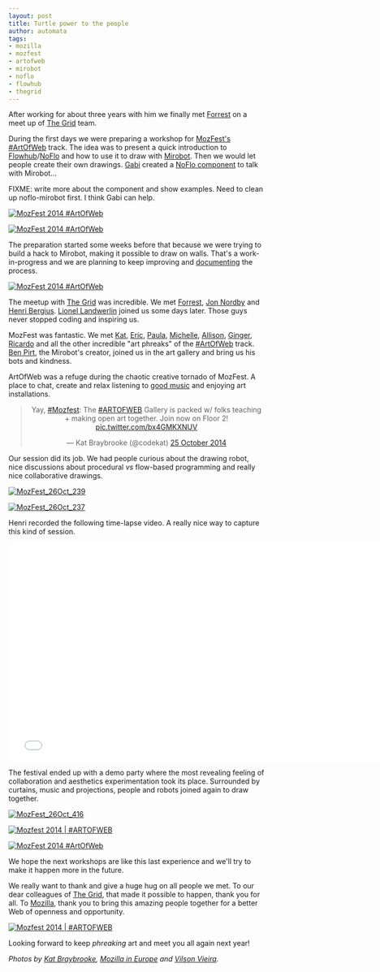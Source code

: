 ```yaml
--- 
layout: post
title: Turtle power to the people
author: automata
tags: 
- mozilla
- mozfest
- artofweb
- mirobot
- noflo
- flowhub
- thegrid
---
```


After working for about three years with him we finally met [Forrest](http://twitter.com/forresto) on a meet up of [The Grid](http://thegrid.io) team.

During the first days we were preparing a workshop for [MozFest's #ArtOfWeb](http://mozfestartoftheweb.tumblr.com/) track. The idea was to present a quick introduction to [Flowhub](http://flowhub.io)/[NoFlo](http://noflojs.org) and how to use it to draw with [Mirobot](http://mirobot.io). Then we would let people create their own drawings. [Gabi](http://gabithu.me) created a [NoFlo component](http://github.com/noflo/noflo-mirobot) to talk with Mirobot... 

FIXME: write more about the component and show examples. Need to clean up noflo-mirobot first. I think Gabi can help.

<a href="https://www.flickr.com/photos/auto_mata/15065111643" title="MozFest 2014 #ArtOfWeb by Vilson Vieira, on Flickr"><img src="https://farm8.staticflickr.com/7552/15065111643_46ca051fa5_c.jpg" style="max-width: 100%;" alt="MozFest 2014 #ArtOfWeb"></a>

<a href="https://www.flickr.com/photos/auto_mata/15686069502" title="MozFest 2014 #ArtOfWeb by Vilson Vieira, on Flickr"><img src="https://farm8.staticflickr.com/7581/15686069502_b1ba2ffe39_c.jpg" style="max-width: 100%;" alt="MozFest 2014 #ArtOfWeb"></a>

The preparation started some weeks before that because we were trying to build a hack to Mirobot, making it possible to draw on walls. That's a work-in-progress and we are planning to keep improving and [documenting](http://automata.cc/drawbot) the process.

<a href="https://www.flickr.com/photos/auto_mata/15374301527" title="_MG_0062 by Vilson Vieira, on Flickr"><img src="https://farm6.staticflickr.com/5612/15374301527_724a160dc5_c.jpg" style="max-width: 100%;" alt="MozFest 2014 #ArtOfWeb"></a>

The meetup with [The Grid](http://thegrid.io) was incredible. We met [Forrest](http://twitter.com/forresto), [Jon Nordby](http://twitter.com/jononor) and [Henri Bergius](http://twitter.com/bergie). [Lionel Landwerlin](http://twitter.com/llandwerlin) joined us some days later. Those guys never stopped coding and inspiring us.

MozFest was fantastic. We met [Kat](http://twitter.com/codekat), [Eric](http://twitter.com/jenelson), [Paula](http://twitter.com/archiville), [Michelle](http://twitter.com/mishymishyme), [Allison](http://twitter.com/alliself), [Ginger](http://twitter.com/ossington), [Ricardo](http://twitter.com/rlaf) and all the other incredible "art phreaks" of the [#ArtOfWeb](mozfestartoftheweb.tumblr.com) track. [Ben Pirt](http://twitter.com/bjpirt), the Mirobot's creator, joined us in the art gallery and bring us his bots and kindness.

ArtOfWeb was a refuge during the chaotic creative tornado of MozFest. A place to chat, create and relax listening to [good music](http://soundcloud.com/alahaus/sets/mozfestartgallerymixl2) and enjoying art installations.

<center>
<blockquote class="twitter-tweet"><p>Yay, <a href="https://twitter.com/hashtag/Mozfest?src=hash">#Mozfest</a>: The <a href="https://twitter.com/hashtag/ARTOFWEB?src=hash">#ARTOFWEB</a> Gallery is packed w/ folks teaching + making open art together. Join now on Floor 2! <a href="http://t.co/bx4GMKXNUV">pic.twitter.com/bx4GMKXNUV</a></p>&mdash; Kat Braybrooke (@codekat) <a href="https://twitter.com/codekat/status/525971411924684800">25 October 2014</a></blockquote>
</center>

Our session did its job. We had people curious about the drawing robot, nice discussions about procedural *vs* flow-based programming and really nice collaborative drawings. 

<a href="https://www.flickr.com/photos/mozillaeu/15448050247" title="MozFest_26Oct_239 by Mozilla in Europe, on Flickr"><img src="https://farm6.staticflickr.com/5605/15448050247_b2c8149680_c.jpg" style="max-width: 100%;" alt="MozFest_26Oct_239"></a>

<a href="https://www.flickr.com/photos/mozillaeu/15634034695" title="MozFest_26Oct_237 by Mozilla in Europe, on Flickr"><img src="https://farm6.staticflickr.com/5597/15634034695_c70d960bc4_c.jpg" style="max-width: 100%;" alt="MozFest_26Oct_237"></a>

Henri recorded the following time-lapse video. A really nice way to capture this kind of session.

<iframe width="752" height="430" src="//www.youtube.com/embed/IMShMTn8yEU?rel=0&amp;showinfo=0" frameborder="0" allowfullscreen></iframe>

The festival ended up with a demo party where the most revealing feeling of collaboration and aesthetics experimentation took its place. Surrounded by curtains, music and projections, people and robots joined again to draw together.

<a href="https://www.flickr.com/photos/mozillaeu/15450606739" title="MozFest_26Oct_416 by Mozilla in Europe, on Flickr"><img src="https://farm6.staticflickr.com/5616/15450606739_d003e4175d_c.jpg" style="max-width: 100%;" alt="MozFest_26Oct_416"></a>

<a href="https://www.flickr.com/photos/neon_lobster/15481753580" title="Mozfest 2014 | #ARTOFWEB by Kat B, on Flickr"><img src="https://farm9.staticflickr.com/8267/15481753580_6b4a1b8612_c.jpg" style="max-width: 100%;" alt="Mozfest 2014 | #ARTOFWEB"></a>

<a href="https://www.flickr.com/photos/auto_mata/15474409768" title="MozFest 2014 #ArtOfWeb by Vilson Vieira, on Flickr"><img src="https://farm8.staticflickr.com/7547/15474409768_f2909fc342_c.jpg" style="max-width: 100%;" alt="MozFest 2014 #ArtOfWeb"></a>

We hope the next workshops are like this last experience and we'll try to make it happen more in the future.

We really want to thank and give a huge hug on all people we met. To our dear colleagues of [The Grid](http://thegrid.io), that made it possible to happen, thank you for all. To [Mozilla](http://mozilla.org), thank you to bring this amazing people together for a better Web of openness and opportunity. 

<a href="https://www.flickr.com/photos/neon_lobster/15480685669" title="Mozfest 2014 | #ARTOFWEB by Kat B, on Flickr"><img src="https://farm8.staticflickr.com/7578/15480685669_e0dac38c14_c.jpg" style="max-width: 100%;" alt="Mozfest 2014 | #ARTOFWEB"></a>

Looking forward to keep *phreaking* art and meet you all again next year!

*Photos by [Kat Braybrooke](https://www.flickr.com/photos/neon_lobster/), [Mozilla in Europe](https://www.flickr.com/photos/mozillaeu/) and [Vilson Vieira](https://www.flickr.com/photos/auto_mata/).*

